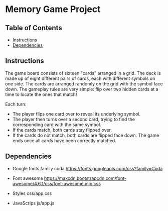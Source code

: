 # Memory Game Project

## Table of Contents

* [Instructions](#instructions)
* [Dependencies](#dependecies)

## Instructions

The game board consists of sixteen "cards" arranged in a grid. The deck is made up of eight different pairs of cards, each with different symbols on one side. The cards are arranged randomly on the grid with the symbol face down. The gameplay rules are very simple: flip over two hidden cards at a time to locate the ones that match!

Each turn:
* The player flips one card over to reveal its underlying symbol.
* The player then turns over a second card, trying to find the corresponding card with the same symbol.
* If the cards match, both cards stay flipped over.
* If the cards do not match, both cards are flipped face down.
The game ends once all cards have been correctly matched.

## Dependencies

* Google fonts family coda
https://fonts.googleapis.com/css?family=Coda

* Font awesome
https://maxcdn.bootstrapcdn.com/font-awesome/4.6.1/css/font-awesome.min.css

* Styles
css/app.css

* JavaScrips
js/app.js
